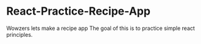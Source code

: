 # React-Practice-Recipe-App
Wowzers lets make a recipe app
The goal of this is to practice simple react principles.
